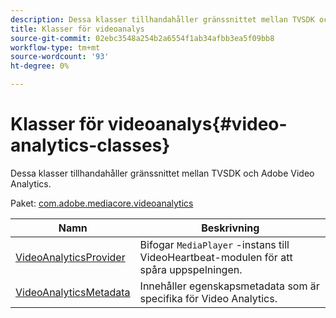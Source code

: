 ```yaml
---
description: Dessa klasser tillhandahåller gränssnittet mellan TVSDK och Adobe Video Analytics.
title: Klasser för videoanalys
source-git-commit: 02ebc3548a254b2a6554f1ab34afbb3ea5f09bb8
workflow-type: tm+mt
source-wordcount: '93'
ht-degree: 0%

---
```


# Klasser för videoanalys{#video-analytics-classes}

Dessa klasser tillhandahåller gränssnittet mellan TVSDK och Adobe Video Analytics.

Paket: [com.adobe.mediacore.videoanalytics](https://help.adobe.com/en_US/primetime/api/psdk/asdoc-dhls_1.4/com/adobe/mediacore/videoanalytics/package-detail.html)

| Namn | Beskrivning |
|---|---|
| [VideoAnalyticsProvider](https://help.adobe.com/en_US/primetime/api/psdk/asdoc-dhls_1.4/com/adobe/mediacore/videoanalytics/VideoAnalyticsProvider.html) | Bifogar `MediaPlayer` -instans till VideoHeartbeat-modulen för att spåra uppspelningen. |
| [VideoAnalyticsMetadata](https://help.adobe.com/en_US/primetime/api/psdk/asdoc-dhls_1.4/com/adobe/mediacore/videoanalytics/VideoAnalyticsMetadata.html) | Innehåller egenskapsmetadata som är specifika för Video Analytics. |
